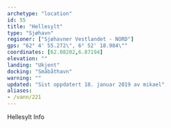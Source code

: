 ```yaml
---
archetype: "location"
id: 55
title: "Hellesylt"
type: "Sjøhavn"
regioner: ["Sjøhavner Vestlandet - NORD"]
gps: "62° 4' 55.272\", 6° 52' 18.984\""
coordinates: [62.08202,6.87194]
elevation: ""
landing: "Ukjent"
docking: "Småbåthavn"
warning: ""
updated: "Sist oppdatert 18. januar 2019 av mikael"
aliases:
- /vann/221
---
```


Hellesylt Info
